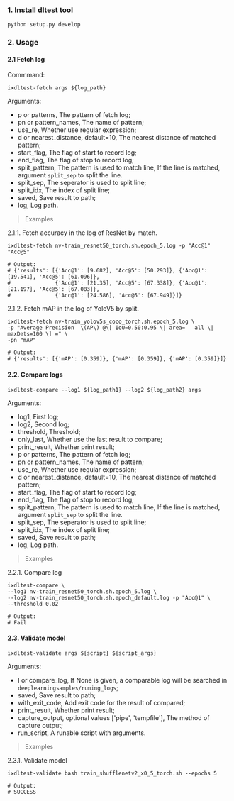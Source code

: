 ### 1. Install dltest tool
    
    python setup.py develop

### 2. Usage

#### 2.1 Fetch log

Commmand:

```shell
ixdltest-fetch args ${log_path}
```

Arguments:

- p or patterns, The pattern of fetch log;
- pn or pattern_names, The name of pattern;
- use_re, Whether use regular expression;
- d or nearest_distance, default=10, The nearest distance of matched pattern;
- start_flag, The flag of start to record log;
- end_flag, The flag of stop to record log;
- split_pattern, The pattern is used to match line, If the line is matched, argument `split_sep` to split the line.
- split_sep, The seperator is used to split line;
- split_idx, The index of split line;
- saved, Save result to path;
- log, Log path.

> Examples

2.1.1. Fetch accuracy in the log of ResNet by match.

```shell
ixdltest-fetch nv-train_resnet50_torch.sh.epoch_5.log -p "Acc@1" "Acc@5"

# Output:
# {'results': [{'Acc@1': [9.682], 'Acc@5': [50.293]}, {'Acc@1': [19.541], 'Acc@5': [61.096]},
#              {'Acc@1': [21.35], 'Acc@5': [67.338]}, {'Acc@1': [21.197], 'Acc@5': [67.083]},
#              {'Acc@1': [24.586], 'Acc@5': [67.949]}]}
```

2.1.2. Fetch mAP in the log of YoloV5 by split.

```shell
ixdltest-fetch nv-train_yolov5s_coco_torch.sh.epoch_5.log \ 
-p "Average Precision  \(AP\) @\[ IoU=0.50:0.95 \| area=   all \| maxDets=100 \] =" \
-pn "mAP"

# Output:
# {'results': [{'mAP': [0.359]}, {'mAP': [0.359]}, {'mAP': [0.359]}]}
```


#### 2.2. Compare logs

```shell
ixdltest-compare --log1 ${log_path1} --log2 ${log_path2} args
```

Arguments:

- log1, First log;
- log2, Second log;
- threshold, Threshold;
- only_last, Whether use the last result to compare;
- print_result, Whether print result;
- p or patterns, The pattern of fetch log;
- pn or pattern_names, The name of pattern;
- use_re, Whether use regular expression;
- d or nearest_distance, default=10, The nearest distance of matched pattern;
- start_flag, The flag of start to record log;
- end_flag, The flag of stop to record log;
- split_pattern, The pattern is used to match line, If the line is matched, argument `split_sep` to split the line.
- split_sep, The seperator is used to split line;
- split_idx, The index of split line;
- saved, Save result to path;
- log, Log path.

> Examples

2.2.1. Compare log

```shell
ixdltest-compare \
--log1 nv-train_resnet50_torch.sh.epoch_5.log \
--log2 nv-train_resnet50_torch.sh.epoch_default.log -p "Acc@1" \
--threshold 0.02

# Output:
# Fail
```

#### 2.3. Validate model

```shell
ixdltest-validate args ${script} ${script_args}
```

Arguments:

- l or compare_log, If None is given, a comparable log will be searched in `deeplearningsamples/runing_logs`;
- saved, Save result to path;
- with_exit_code, Add exit code for the result of compared;
- print_result, Whether print result;
- capture_output, optional values ['pipe', 'tempfile'], The method of capture output;
- run_script, A runable script with arguments.


> Examples

2.3.1. Validate model

```shell
ixdltest-validate bash train_shufflenetv2_x0_5_torch.sh --epochs 5

# Output:
# SUCCESS

```


